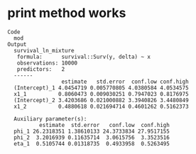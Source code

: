 # print method works

    Code
      mod
    Output
      survival_ln_mixture
       formula:      survival::Surv(y, delta) ~ x
       observations: 10000
       predictors:   2
      ------
                     estimate   std.error  conf.low conf.high
      (Intercept)_1 4.0454719 0.005770805 4.0380584 4.0534575
      x1_1          0.8060473 0.009030251 0.7947023 0.8176975
      (Intercept)_2 3.4203686 0.021000882 3.3940826 3.4480849
      x1_2          0.4880618 0.021694714 0.4601262 0.5162373
      
      Auxiliary parameter(s):
              estimate  std.error   conf.low  conf.high
      phi_1 26.2318351 1.38610133 24.3733834 27.9517155
      phi_2  3.2016939 0.11635714  3.0615756  3.3523516
      eta_1  0.5105744 0.01318735  0.4933958  0.5263495

